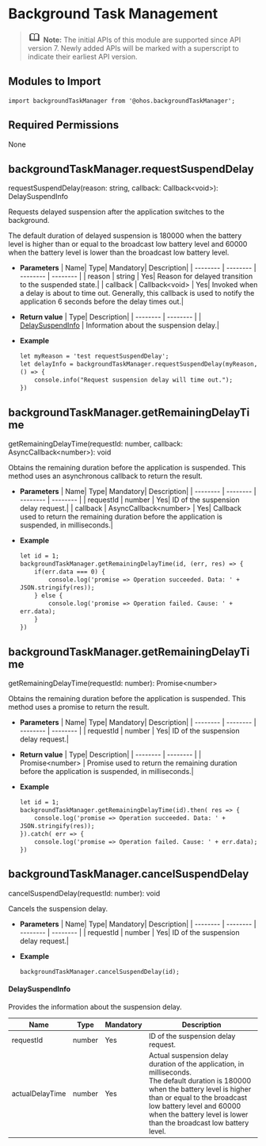 # Background Task Management

> ![icon-note.gif](public_sys-resources/icon-note.gif) **Note:**
> The initial APIs of this module are supported since API version 7. Newly added APIs will be marked with a superscript to indicate their earliest API version.


## Modules to Import

```
import backgroundTaskManager from '@ohos.backgroundTaskManager';  
```


## Required Permissions

None


## backgroundTaskManager.requestSuspendDelay

requestSuspendDelay(reason: string, callback: Callback&lt;void&gt;): DelaySuspendInfo

Requests delayed suspension after the application switches to the background.

The default duration of delayed suspension is 180000 when the battery level is higher than or equal to the broadcast low battery level and 60000 when the battery level is lower than the broadcast low battery level.

- **Parameters**
  | Name| Type| Mandatory| Description|
  | -------- | -------- | -------- | -------- |
  | reason | string | Yes| Reason for delayed transition to the suspended state.|
  | callback | Callback&lt;void&gt; | Yes| Invoked when a delay is about to time out. Generally, this callback is used to notify the application 6 seconds before the delay times out.|

- **Return value**
  | Type| Description|
  | -------- | -------- |
  | [DelaySuspendInfo](#delaysuspendinfo) | Information about the suspension delay.|

- **Example**
  ```
  let myReason = 'test requestSuspendDelay';
  let delayInfo = backgroundTaskManager.requestSuspendDelay(myReason, () => {
      console.info("Request suspension delay will time out.");
  })
  ```


## backgroundTaskManager.getRemainingDelayTime

getRemainingDelayTime(requestId: number, callback: AsyncCallback&lt;number&gt;): void

Obtains the remaining duration before the application is suspended. This method uses an asynchronous callback to return the result.

- **Parameters**
  | Name| Type| Mandatory| Description|
  | -------- | -------- | -------- | -------- |
  | requestId | number | Yes| ID of the suspension delay request.|
  | callback | AsyncCallback&lt;number&gt; | Yes| Callback used to return the remaining duration before the application is suspended, in milliseconds.|

- **Example**
  ```
  let id = 1;
  backgroundTaskManager.getRemainingDelayTime(id, (err, res) => {
      if(err.data === 0) {
          console.log('promise => Operation succeeded. Data: ' + JSON.stringify(res));
      } else {
          console.log('promise => Operation failed. Cause: ' + err.data);
      }
  })
  ```


## backgroundTaskManager.getRemainingDelayTime

getRemainingDelayTime(requestId: number): Promise&lt;number&gt;

Obtains the remaining duration before the application is suspended. This method uses a promise to return the result.

- **Parameters**
  | Name| Type| Mandatory| Description|
  | -------- | -------- | -------- | -------- |
  | requestId | number | Yes| ID of the suspension delay request.|

- **Return value**
  | Type| Description|
  | -------- | -------- |
  | Promise&lt;number&gt; | Promise used to return the remaining duration before the application is suspended, in milliseconds.|

- **Example**
  ```
  let id = 1;
  backgroundTaskManager.getRemainingDelayTime(id).then( res => {
      console.log('promise => Operation succeeded. Data: ' + JSON.stringify(res));
  }).catch( err => {
      console.log('promise => Operation failed. Cause: ' + err.data);
  })
  ```


## backgroundTaskManager.cancelSuspendDelay

cancelSuspendDelay(requestId: number): void

Cancels the suspension delay.

- **Parameters**
  | Name| Type| Mandatory| Description|
  | -------- | -------- | -------- | -------- |
  | requestId | number | Yes| ID of the suspension delay request.|

- **Example**
  ```
  backgroundTaskManager.cancelSuspendDelay(id);
  ```


#### DelaySuspendInfo

Provides the information about the suspension delay.

| Name| Type| Mandatory| Description|
| -------- | -------- | -------- | -------- |
| requestId | number | Yes| ID of the suspension delay request.|
| actualDelayTime | number | Yes| Actual suspension delay duration of the application, in milliseconds. <br/>The default duration is 180000 when the battery level is higher than or equal to the broadcast low battery level and 60000 when the battery level is lower than the broadcast low battery level.|

